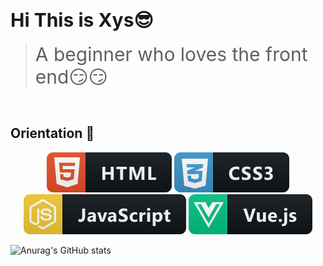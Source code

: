 <!--
 * @Descripttion: Spicy chicken
 * @Author: YuShu Xiao
 * @Date: 2023-02-22 19:33:41
 * @LastEditors: YuShu Xiao
 * @LastEditTime: 2023-02-22 20:36:31
-->
# <div style="font-size:30px;" >Hi This  is Xys😎</div>
><div style="font-size:30px">A beginner who loves the front end😏😏</div>
<br/>

## Orientation 🤖
<div align="center"><img src="./assets/html.svg"/>
<img src="./assets/css3.svg"/>
<img src="./assets/js.svg"/>
<img src="./assets/vue.svg"/></div>

<!-- Github Stats -->

![Anurag's GitHub stats](https://github-readme-stats.vercel.app/api?username=xysccc&show_icons=true)

